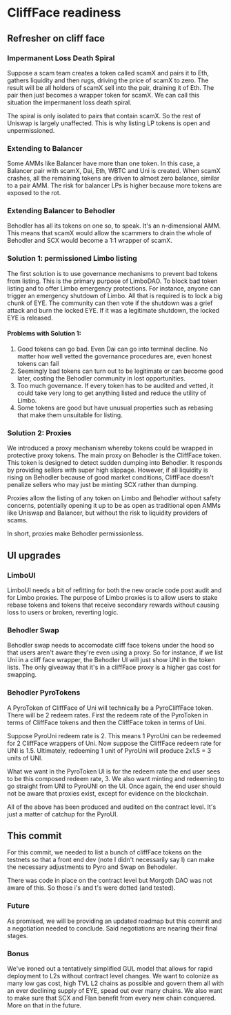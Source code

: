 # CliffFace readiness

## Refresher on cliff face

### Impermanent Loss Death Spiral

Suppose a scam team creates a token called scamX and pairs it to Eth, gathers liquidity and then rugs, driving the price of scamX to zero. The result will be all holders of scamX sell into the pair, draining it of Eth. The pair then just becomes a wrapper token for scamX. We can call this situation the impermanent loss death spiral.

The spiral is only isolated to pairs that contain scamX. So the rest of Uniswap is largely unaffected. This is why listing LP tokens is open and unpermissioned.

### Extending to Balancer

Some AMMs like Balancer have more than one token. In this case, a Balancer pair with scamX, Dai, Eth, WBTC and Uni is created. When scamX crashes, all the remaining tokens are driven to almost zero balance, similar to a pair AMM. The risk for balancer LPs is higher because more tokens are exposed to the rot.


### Extending Balancer to Behodler

Behodler has all its tokens on one so, to speak. It's an n-dimensional AMM. This means that scamX would allow the scammers to drain the whole of Behodler and SCX would become a 1:1 wrapper of scamX.


### Solution 1: permissioned Limbo listing

The first solution is to use governance mechanisms to prevent bad tokens from listing. This is the primary purpose of LimboDAO. To block bad token listing and to offer Limbo emergency protections. For instance, anyone can trigger an emergency shutdown of Limbo. All that is required is to lock a big chunk of EYE. The community can then vote if the shutdown was a grief attack and burn the locked EYE. If it was a legitimate shutdown, the locked EYE is released.

#### Problems with Solution 1:

1. Good tokens can go bad. Even Dai can go into terminal decline. No matter how well vetted the governance procedures are, even honest tokens can fail
2. Seemingly bad tokens can turn out to be legitimate or can become good later, costing the Behodler community in lost opportunities.
3. Too much governance. If every token has to be audited and vetted, it could take very long to get anything listed and reduce the utility of Limbo.
4. Some tokens are good but have unusual properties such as rebasing that make them unsuitable for listing.

### Solution 2: Proxies

We introduced a proxy mechanism whereby tokens could be wrapped in protective proxy tokens. The main proxy on Behodler is the CliffFace token. This token is designed to detect sudden dumping into Behodler. It responds by providing sellers with super high slippage. However, if all liquidity is rising on Behodler because of good market conditions, CliffFace doesn't penalize sellers who may just be minting SCX rather than dumping.

Proxies allow the listing of any token on Limbo and Behodler without safety concerns, potentially opening it up to be as open as traditional open AMMs like Uniswap and Balancer, but without the risk to liquidity providers of scams.

In short, proxies make Behodler permissionless.

## UI upgrades


### LimboUI 

LimboUI needs a bit of refitting for both the new oracle code post audit and for Limbo proxies. The purpose of Limbo proxies is to allow users to stake rebase tokens and tokens that receive secondary rewards without causing loss to users or broken, reverting logic.

### Behodler Swap

Behodler swap needs to accomodate cliff face tokens under the hood so that users aren't aware they're even using a proxy. So for instance, if we list Uni in a cliff face wrapper, the Behodler UI will just show UNI in the token lists.
The only giveaway that it's in a cliffFace proxy is a higher gas cost for swapping.

### Behodler PyroTokens

A PyroToken of CliffFace of Uni will technically be a PyroCliffFace token. There will be 2 redeem rates. First the redeem rate of the PyroToken in terms of CliffFace tokens and then the CliffFace token in terms of Uni. 

Suppose PyroUni redeem rate is 2. This means 1 PyroUni can be redeemed for 2 CliffFace wrappers of Uni. Now suppose the CliffFace redeem rate for UNI is 1.5. Ultimately, redeeming 1 unit of PyroUni will produce 2x1.5 = 3 units of UNI.

What we want in the PyroToken UI is for the redeem rate the end user sees to be this composed redeem rate, 3. We also want minting and redeeming to go straight from UNI to PyroUNI on the UI. Once again, the end user should not be aware that proxies exist, except for evidence on the blockchain.

All of the above has been produced and audited on the contract level. It's just a matter of catchup for the PyroUI.

## This commit

For this commit, we needed to list a bunch of cliffFace tokens on the testnets so that a front end dev (note I didn't necessarily say I) can make the necessary adjustments to Pyro and Swap on Behodeler.

There was code in place on the contract level but Morgoth DAO was not aware of this. So those i's and t's were dotted (and tested).

### Future

As promised, we will be providing an updated roadmap but this commit and a negotiation needed to conclude. Said negotiations are nearing their final stages.

### Bonus

We've ironed out a tentatively simplified GUL model that allows for rapid deployment to L2s without contract level changes. We want to colonize as many low gas cost, high TVL L2 chains as possible and govern them all with an ever declining supply of EYE, spead out over many chains. We also want to make sure that SCX and Flan benefit from every new chain conquered. More on that in the future.